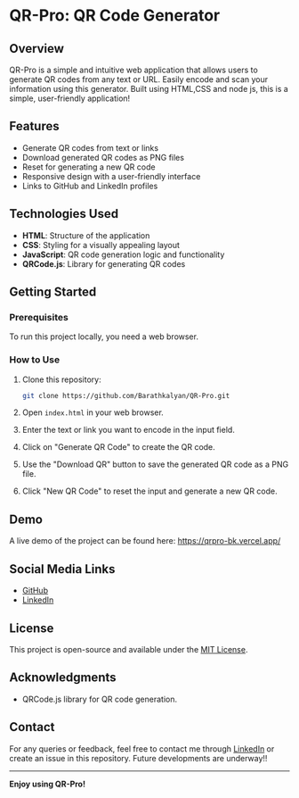 # QR-Pro: QR Code Generator

## Overview
QR-Pro is a simple and intuitive web application that allows users to generate QR codes from any text or URL. Easily encode and scan your information using this generator. Built using HTML,CSS and node js, this is a simple,  user-friendly application!

## Features
- Generate QR codes from text or links
- Download generated QR codes as PNG files
- Reset for generating a new QR code
- Responsive design with a user-friendly interface
- Links to GitHub and LinkedIn profiles

## Technologies Used
- **HTML**: Structure of the application
- **CSS**: Styling for a visually appealing layout
- **JavaScript**: QR code generation logic and functionality
- **QRCode.js**: Library for generating QR codes

## Getting Started

### Prerequisites
To run this project locally, you need a web browser.

### How to Use
1. Clone this repository:
    ```bash
    git clone https://github.com/Barathkalyan/QR-Pro.git
    ```
2. Open `index.html` in your web browser.

3. Enter the text or link you want to encode in the input field.

4. Click on "Generate QR Code" to create the QR code.

5. Use the "Download QR" button to save the generated QR code as a PNG file.

6. Click "New QR Code" to reset the input and generate a new QR code.

## Demo
A live demo of the project can be found here: https://qrpro-bk.vercel.app/

## Social Media Links
- [GitHub](https://github.com/Barathkalyan)
- [LinkedIn](https://www.linkedin.com/in/t-barathkalyan-b4253328b/)

## License
This project is open-source and available under the [MIT License](LICENSE).

## Acknowledgments
- QRCode.js library for QR code generation.

## Contact
For any queries or feedback, feel free to contact me through [LinkedIn](https://www.linkedin.com/in/t-barathkalyan-b4253328b/) or create an issue in this repository.
Future developments are underway!!

---

**Enjoy using QR-Pro!**

